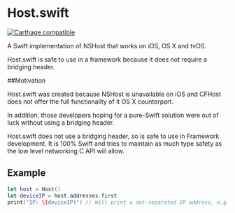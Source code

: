 # Host.swift

[![Carthage compatible](https://img.shields.io/badge/Carthage-compatible-4BC51D.svg?style=flat)](https://github.com/Carthage/Carthage)

A Swift implementation of NSHost that works on iOS, OS X and tvOS. 

Host.swift is safe to use in a framework because it does not require a bridging header.

##Motivation

Host.swift was created because NSHost is unavailable on iOS and CFHost does not offer the full functionality of it OS X counterpart.
  					
In addition, those developers hoping for a pure-Swift solution were out of luck without using a bridging header.
  					
Host.swift does not use a bridging header, so is safe to use in Framework development. It is 100% Swift and tries to maintain as much type safety as the low level networking C API will allow.

## Example

``` swift
let host = Host()
let deviceIP = host.addresses.first
print("IP: \(deviceIP)") // Will print a dot-separated IP address, e.g: 17.24.2.55
```
